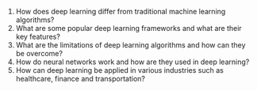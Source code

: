 1. How does deep learning differ from traditional machine learning algorithms?
2. What are some popular deep learning frameworks and what are their key features?
3. What are the limitations of deep learning algorithms and how can they be overcome?
4. How do neural networks work and how are they used in deep learning?
5. How can deep learning be applied in various industries such as healthcare, finance and transportation?